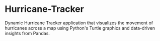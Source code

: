 # Hurricane-Tracker
Dynamic Hurricane Tracker application that visualizes the movement of hurricanes across a map using Python's Turtle graphics and data-driven insights from Pandas.
